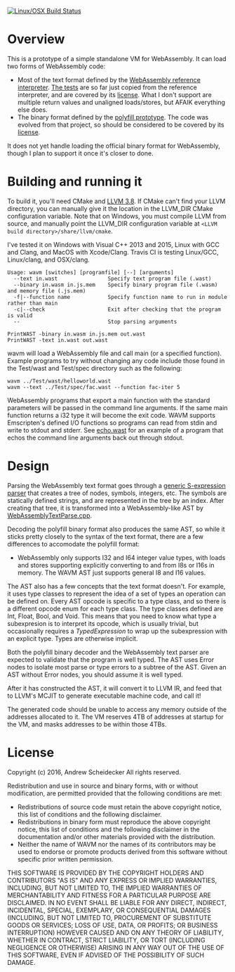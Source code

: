 [![Linux/OSX Build Status](https://travis-ci.org/AndrewScheidecker/WAVM.svg?branch=master)](https://travis-ci.org/AndrewScheidecker/WAVM)

# Overview

This is a prototype of a simple standalone VM for WebAssembly. It can load two forms of WebAssembly code:
* Most of the text format defined by the [WebAssembly reference interpreter](https://github.com/WebAssembly/spec/tree/master/ml-proto). [The tests](Tests/WAST) are so far just copied from the reference interpreter, and are covered by its [license](spec.LICENSE). What I don't support are multiple return values and unaligned loads/stores, but AFAIK everything else does.
* The binary format defined by the [polyfill prototype](https://github.com/WebAssembly/polyfill-prototype-1). The code was evolved from that project, so should be considered to be covered by its [license](polyfill.LICENSE).

It does not yet handle loading the official binary format for WebAssembly, though I plan to support it once it's closer to done.

# Building and running it

To build it, you'll need CMake and [LLVM 3.8](http://llvm.org/releases/download.html#3.8.0). If CMake can't find your LLVM directory, you can manually give it the location in the LLVM_DIR CMake configuration variable. Note that on Windows, you must compile LLVM from source, and manually point the LLVM_DIR configuration variable at `<LLVM build directory>/share/llvm/cmake`.

I've tested it on Windows with Visual C++ 2013 and 2015, Linux with GCC and Clang, and MacOS with Xcode/Clang. Travis CI is testing Linux/GCC, Linux/clang, and OSX/clang.

```
Usage: wavm [switches] [programfile] [--] [arguments]
  --text in.wast                Specify text program file (.wast)
  --binary in.wasm in.js.mem    Specify binary program file (.wasm) and memory file (.js.mem)
  -f|--function name            Specify function name to run in module rather than main
  -c|--check                    Exit after checking that the program is valid
  --                            Stop parsing arguments

PrintWAST -binary in.wasm in.js.mem out.wast
PrintWAST -text in.wast out.wast
```

wavm will load a WebAssembly file and call main (or a specified function).  Example programs to try without changing any code include those found in the Test/wast and Test/spec directory such as the following:

```
wavm ../Test/wast/helloworld.wast
wavm --text ../Test/spec/fac.wast --function fac-iter 5
```

WebAssembly programs that export a main function with the standard parameters will be passed in the command line arguments.  If the same main function returns a i32 type it will become the exit code.  WAVM supports Emscripten's defined I/O functions so programs can read from stdin and write to stdout and stderr.  See [echo.wast](Test/wast/echo.wast) for an example of a program that echos the command line arguments back out through stdout.

# Design

Parsing the WebAssembly text format goes through a [generic S-expression parser](Source/Core/SExpressions.cpp) that creates a tree of nodes, symbols, integers, etc. The symbols are statically defined strings, and are represented in the tree by an index. After creating that tree, it is transformed into a WebAssembly-like AST by [WebAssemblyTextParse.cpp](Source/WebAssembly/WebAssemblyTextParse.cpp).

Decoding the polyfill binary format also produces the same AST, so while it sticks pretty closely to the syntax of the text format, there are a few differences to accomodate the polyfill format:
* WebAssembly only supports I32 and I64 integer value types, with loads and stores supporting explicitly converting to and from I8s or I16s in memory. The WAVM AST just supports general I8 and I16 values.

The AST also has a few concepts that the text format doesn't. For example, it uses type classes to represent the idea of a set of types an operation can be defined on. Every AST opcode is specific to a type class, and so there is a different opcode enum for each type class. The type classes defined are Int, Float, Bool, and Void. This means that you need to know what type a subexpresion is to interpret its opcode, which is usually trivial, but occasionally requires a *TypedExpression* to wrap up the subexpression with an explicit type. Types are otherwise implicit.

Both the polyfill binary decoder and the WebAssembly text parser are expected to validate that the program is well typed. The AST uses Error nodes to isolate most parse or type errors to a subtree of the AST. Given an AST without Error nodes, you should assume it is well typed.

After it has constructed the AST, it will convert it to LLVM IR, and feed that to LLVM's MCJIT to generate executable machine code, and call it!

The generated code should be unable to access any memory outside of the addresses allocated to it. The VM reserves 4TB of addresses at startup for the VM, and masks addresses to be within those 4TBs.

# License

Copyright (c) 2016, Andrew Scheidecker
All rights reserved.

Redistribution and use in source and binary forms, with or without modification, are permitted provided that the following conditions are met:
* Redistributions of source code must retain the above copyright notice, this list of conditions and the following disclaimer.
* Redistributions in binary form must reproduce the above copyright notice, this list of conditions and the following disclaimer in the documentation and/or other materials provided with the distribution.
* Neither the name of WAVM nor the names of its contributors may be used to endorse or promote products derived from this software without specific prior written permission.

THIS SOFTWARE IS PROVIDED BY THE COPYRIGHT HOLDERS AND CONTRIBUTORS "AS IS" AND ANY EXPRESS OR IMPLIED WARRANTIES, INCLUDING, BUT NOT LIMITED TO, THE IMPLIED WARRANTIES OF MERCHANTABILITY AND FITNESS FOR A PARTICULAR PURPOSE ARE DISCLAIMED. IN NO EVENT SHALL <COPYRIGHT HOLDER> BE LIABLE FOR ANY DIRECT, INDIRECT, INCIDENTAL, SPECIAL, EXEMPLARY, OR CONSEQUENTIAL DAMAGES (INCLUDING, BUT NOT LIMITED TO, PROCUREMENT OF SUBSTITUTE GOODS OR SERVICES; LOSS OF USE, DATA, OR PROFITS; OR BUSINESS INTERRUPTION) HOWEVER CAUSED AND ON ANY THEORY OF LIABILITY, WHETHER IN CONTRACT, STRICT LIABILITY, OR TORT (INCLUDING NEGLIGENCE OR OTHERWISE) ARISING IN ANY WAY OUT OF THE USE OF THIS SOFTWARE, EVEN IF ADVISED OF THE POSSIBILITY OF SUCH DAMAGE.